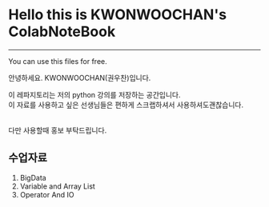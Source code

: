 # Hello this is KWONWOOCHAN's ColabNoteBook

---  

You can use this files for free.  

  
  
  안녕하세요. 
  KWONWOOCHAN(권우찬)입니다.
  
  이 레파지토리는 저의 python 강의를 저장하는 공간입니다.  
  이 자료를 사용하고 싶은 선생님들은 편하게 스크랩하셔서 사용하셔도괜찮습니다.
  
  <br>
  다만 사용할때 홍보 부탁드립니다.
  
  ## 수업자료
  
  1.  BigData
  2. Variable and Array List
  3. Operator And IO
